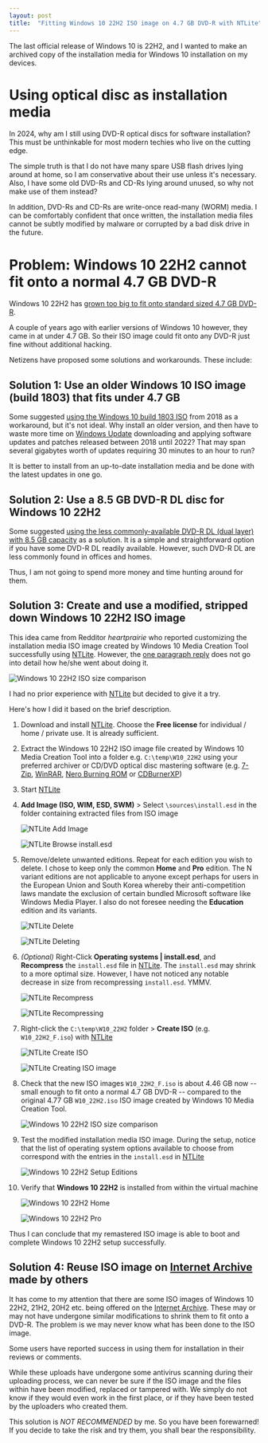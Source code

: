 ```yaml
---
layout: post
title:  "Fitting Windows 10 22H2 ISO image on 4.7 GB DVD-R with NTLite"
---
```


The last official release of Windows 10 is 22H2, and I wanted to make an 
archived copy of the installation media for Windows 10 installation on my 
devices.

# Using optical disc as installation media

In 2024, why am I still using DVD-R optical discs for software installation? 
This must be unthinkable for most modern techies who live on the cutting edge.

The simple truth is that I do not have many spare USB flash drives lying around 
at home, so I am conservative about their use unless it's necessary. Also, I 
have some old DVD-Rs and CD-Rs lying around unused, so why not make use of them 
instead?

In addition, DVD-Rs and CD-Rs are write-once read-many (WORM) media. I can be
comfortably confident that once written, the installation media files cannot be 
subtly modified by malware or corrupted by a bad disk drive in the future.

# Problem: Windows 10 22H2 cannot fit onto a normal 4.7 GB DVD-R

Windows 10 22H2 has [grown too big to fit onto standard sized 4.7 GB DVD-R][build-1803]. 

A couple of years ago with earlier versions of Windows 10 however, they came in 
at under 4.7 GB. So their ISO image could fit onto any DVD-R just fine without 
additional hacking.

Netizens have proposed some solutions and workarounds. These include:

## Solution 1: Use an older Windows 10 ISO image (build 1803) that fits under 4.7 GB

Some suggested [using the Windows 10 build 1803 ISO][build-1803] from 2018 as a 
workaround, but it's not ideal. Why install an older version, and then have to 
waste more time on [Windows Update][windows-update] downloading and applying 
software updates and patches released between 2018 until 2022? That may span 
several gigabytes worth of updates requiring 30 minutes to an hour to run?

It is better to install from an up-to-date installation media and be done with
the latest updates in one go.

## Solution 2: Use a 8.5 GB DVD-R DL disc for Windows 10 22H2

Some suggested [using the less commonly-available DVD-R DL (dual layer) with 8.5 GB capacity][dvd-r-dl] 
as a solution. It is a simple and straightforward option if you have some 
DVD-R DL readily available. However, such DVD-R DL are less commonly found in 
offices and homes.

Thus, I am not going to spend more money and time hunting around for them.

## Solution 3: Create and use a modified, stripped down Windows 10 22H2 ISO image

This idea came from Redditor *heartprairie* who reported customizing the
installation media ISO image created by Windows 10 Media Creation Tool 
successfully using [NTLite][ntlite]. However, the [one paragraph reply][heartprairie] 
does not go into detail how he/she went about doing it.

![Windows 10 22H2 ISO size comparison](/blog/assets/images/2024-02-29-w10-22h2-dvd-r-ntlite.png)

I had no prior experience with [NTLite][ntlite] but decided to give it a try.

Here's how I did it based on the brief description.

1. Download and install [NTLite][ntlite]. Choose the **Free license** for 
   individual / home / private use. It is already sufficient.
   
2. Extract the Windows 10 22H2 ISO image file created by Windows 10 Media 
   Creation Tool into a folder e.g. `C:\temp\W10_22H2` using your preferred 
   archiver or CD/DVD optical disc mastering software (e.g. [7-Zip][7-zip], 
   [WinRAR][winrar], [Nero Burning ROM][nero] or [CDBurnerXP][cdburnerxp])
   
3. Start [NTLite][ntlite]

4. **Add Image (ISO, WIM, ESD, SWM)** > Select `\sources\install.esd` in the 
   folder containing extracted files from ISO image
   
   ![NTLite Add Image](/blog/assets/images/2024-02-29-w10-22h2-ntlite-add.png)
   
   ![NTLite Browse install.esd](/blog/assets/images/2024-02-29-w10-22h2-ntlite-browse-install-esd.png)
   
5. Remove/delete unwanted editions. Repeat for each edition you wish to delete.
   I chose to keep only the common **Home** and **Pro** edition. The N variant 
   editions are not applicable to anyone except perhaps for users in the 
   European Union and South Korea whereby their anti-competition laws mandate 
   the exclusion of certain bundled Microsoft software like Windows Media 
   Player. I also do not foresee needing the **Education** edition and its 
   variants.
   
   ![NTLite Delete](/blog/assets/images/2024-02-29-w10-22h2-ntlite-delete.png)
   
   ![NTLite Deleting](/blog/assets/images/2024-02-29-w10-22h2-ntlite-install-esd-deleting.png)
   
6. *(Optional)* Right-Click **Operating systems | install.esd**, and 
   **Recompress** the `install.esd` file in [NTLite][ntlite]. The `install.esd` 
   may shrink to a more optimal size. However, I have not noticed any notable
   decrease in size from recompressing `install.esd`. YMMV.
   
   ![NTLite Recompress](/blog/assets/images/2024-02-29-w10-22h2-ntlite-recompress.png)
   
   ![NTLite Recompressing](/blog/assets/images/2024-02-29-w10-22h2-ntlite-recompress-esd.png)
   
7. Right-click the `C:\temp\W10_22H2` folder > **Create ISO** (e.g. 
   `W10_22H2_F.iso`) with [NTLite][ntlite]
   
   ![NTLite Create ISO](/blog/assets/images/2024-02-29-w10-22h2-ntlite-iso-create.png)
   
   ![NTLite Creating ISO image](/blog/assets/images/2024-02-29-w10-22h2-ntlite-iso-creating.png)
   
8. Check that the new ISO images `W10_22H2_F.iso` is about 4.46 GB now -- small 
   enough to fit onto a normal 4.7 GB DVD-R -- compared to the original 4.77 GB 
   `W10_22H2.iso` ISO image created by Windows 10 Media Creation Tool.
   
   ![Windows 10 22H2 ISO size comparison](/blog/assets/images/2024-02-29-w10-22h2-iso-size.png)
   
9. Test the modified installation media ISO image. During the setup, notice 
   that the list of operating system options available to choose from 
   correspond with the entries in the `install.esd` in [NTLite][ntlite]
   
   ![Windows 10 22H2 Setup Editions](/blog/assets/images/2024-02-29-w10-22h2-setup-editions.png)
   
10. Verify that **Windows 10 22H2** is installed from within the virtual machine

    ![Windows 10 22H2 Home](/blog/assets/images/2024-02-29-w10-22h2-home.png)
	
    ![Windows 10 22H2 Pro](/blog/assets/images/2024-02-29-w10-22h2-pro.png)
   
Thus I can conclude that my remastered ISO image is able to boot and complete 
Windows 10 22H2 setup successfully.

## Solution 4: Reuse ISO image on [Internet Archive][archive-org] made by others

It has come to my attention that there are some ISO images of Windows 10 22H2, 
21H2, 20H2 etc. being offered on the [Internet Archive][archive-org]. These may 
or may not have undergone similar modifications to shrink them to fit onto a 
DVD-R. The problem is we may never know what has been done to the ISO image.

Some users have reported success in using them for installation in their 
reviews or comments.

While these uploads have undergone some antivirus scanning during their 
uploading process, we can never be sure if the ISO image and the files within 
have been modified, replaced or tampered with. We simply do not know if they 
would even work in the first place, or if they have been tested by the 
uploaders who created them.

This solution is *NOT RECOMMENDED* by me. So you have been forewarned! If you
decide to take the risk and try them, you shall bear the responsibility.

[build-1803]: https://www.reddit.com/r/Windows10/comments/ydyks8/if_you_need_to_install_windows_10_via_dvd/
[windows-update]: https://support.microsoft.com/en-us/windows/windows-update-faq-8a903416-6f45-0718-f5c7-375e92dddeb2
[dvd-r-dl]: https://www.reddit.com/r/windows/comments/jh8obu/bug_windows_10_media_creation_tools_iso_files_for/
[heartprairie]: https://www.reddit.com/r/Windows10/comments/ydyks8/comment/iu17jri/
[ntlite]: https://www.ntlite.com/
[7-zip]: https://www.7-zip.org/
[winrar]: https://www.win-rar.com/open-iso-file.html
[nero]: https://www.nero.com/eng/products/nero-burning-rom/
[cdburnerxp]: https://cdburnerxp.se/en/home
[archive-org]: https://archive.org/



